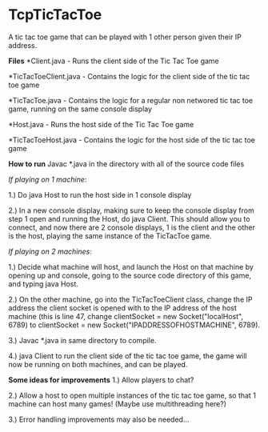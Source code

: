 # TcpTicTacToe
A tic tac toe game that can be played with 1 other person given their IP address.

__Files__
*Client.java - Runs the client side of the Tic Tac Toe game

*TicTacToeClient.java - Contains the logic for the client side of the tic tac toe game

*TicTacToe.java - Contains the logic for a regular non networed tic tac toe game, running on the same console display

*Host.java - Runs the host side of the Tic Tac Toe game

*TicTacToeHost.java - Contains the logic for the host side of the tic tac toe game

__How to run__
Javac *.java in the directory with all of the source code files

_If playing on 1 machine_: 

1.) Do java Host to run the host side in 1 console display

2.) In a new console display, making sure to keep the console display from step 1 open and running the Host, do java Client.    This should allow you to connect, and now there are 2 console displays, 1 is the client and the other is the host, playing    the same instance of the TicTacToe game.

_If playing on 2 machines_: 

1.) Decide what machine will host, and launch the Host on that machine by opening up and console, going to the source code directory of this game, and typing java Host.

2.) On the other machine, go into the TicTacToeClient class, change the IP address the client socket is opened with to the IP address of the host machine (this is line 47, change clientSocket = new Socket("localHost", 6789) to clientSocket = new Socket("IPADDRESSOFHOSTMACHINE", 6789).

3.) Javac *.java in same directory to compile.

4.) java Client to run the client side of the tic tac toe game, the game will now be running on both machines, and can be played.

__Some ideas for improvements__
1.) Allow players to chat? 

2.) Allow a host to open multiple instances of the tic tac toe game, so that 1 machine can host many games! (Maybe use multithreading here?)

3.) Error handling improvements may also be needed...


